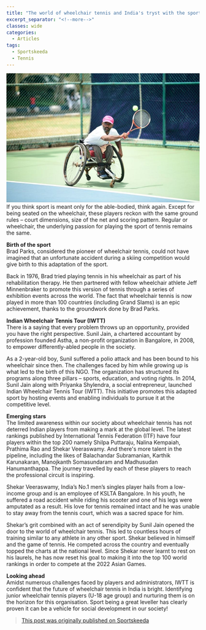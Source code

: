 ```yaml
---
title: "The world of wheelchair tennis and India's tryst with the sport"
excerpt_separator: "<!--more-->"
classes: wide
categories:
  - Articles
tags:
  - Sportskeeda
  - Tennis
---
```

![Rafael Nadal](/assets/images/skwheelchair.jpeg)
If you think sport is meant only for the able-bodied, think again. Except for being seated on the wheelchair, these players reckon with the same ground rules – court dimensions, size of the net and scoring pattern. Regular or wheelchair, the underlying passion for playing the sport of tennis remains the same.
<!--more-->

**Birth of the sport**  
Brad Parks, considered the pioneer of wheelchair tennis, could not have imagined that an unfortunate accident during a skiing competition would give birth to this adaptation of the sport.

Back in 1976, Brad tried playing tennis in his wheelchair as part of his rehabilitation therapy. He then partnered with fellow wheelchair athlete Jeff Minnenbraker to promote this version of tennis through a series of exhibition events across the world. The fact that wheelchair tennis is now played in more than 100 countries (including Grand Slams) is an epic achievement, thanks to the groundwork done by Brad Parks.

**Indian Wheelchair Tennis Tour (IWTT)**  
There is a saying that every problem throws up an opportunity, provided you have the right perspective. Sunil Jain, a chartered accountant by profession founded Astha, a non-profit organization in Bangalore, in 2008, to empower differently-abled people in the society.

As a 2-year-old boy, Sunil suffered a polio attack and has been bound to his wheelchair since then. The challenges faced by him while growing up is what led to the birth of this NGO. The organization has structured its programs along three pillars – sports, education, and voting rights. In 2014, Sunil Jain along with Priyanka Shylendra, a social entrepreneur, launched Indian Wheelchair Tennis Tour (IWTT). This initiative promotes this adapted sport by hosting events and enabling individuals to pursue it at the competitive level.

**Emerging stars**  
The limited awareness within our society about wheelchair tennis has not deterred Indian players from making a mark at the global level. The latest rankings published by International Tennis Federation (ITF) have four players within the top 200 namely Shilpa Puttaraju, Nalina Kempaiah, Prathima Rao and Shekar Veeraswamy. And there's more talent in the pipeline, including the likes of Balachandar Subramanian, Karthik Karunakaran, Manojkanth Somasundaram and Madhusudan Hanumanthappa. The journey travelled by each of these players to reach the professional circuit is inspiring.

Shekar Veeraswamy, India’s No.1 men’s singles player hails from a low-income group and is an employee of KSLTA Bangalore. In his youth, he suffered a road accident while riding his scooter and one of his legs were amputated as a result. His love for tennis remained intact and he was unable to stay away from the tennis court, which was a sacred space for him.

Shekar’s grit combined with an act of serendipity by Sunil Jain opened the door to the world of wheelchair tennis. This led to countless hours of training similar to any athlete in any other sport. Shekar believed in himself and the game of tennis. He competed across the country and eventually topped the charts at the national level. Since Shekar never learnt to rest on his laurels, he has now reset his goal to making it into the top 100 world rankings in order to compete at the 2022 Asian Games.

**Looking ahead**  
Amidst numerous challenges faced by players and administrators, IWTT is confident that the future of wheelchair tennis in India is bright. Identifying junior wheelchair tennis players (U-18 age group) and nurturing them is on the horizon for this organisation. Sport being a great leveller has clearly proven it can be a vehicle for social development in our society!

> [This post was originally published on Sportskeeda](https://www.sportskeeda.com/tennis/the-world-of-wheelchair-tennis-and-india-s-tryst-with-the-sport)